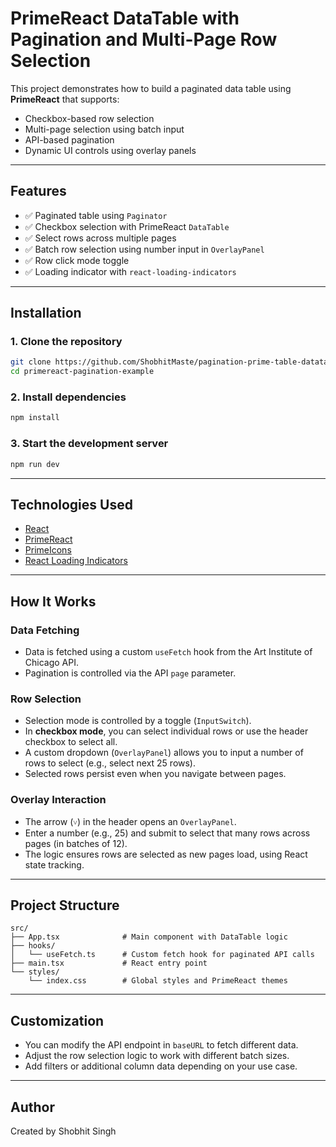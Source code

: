 # PrimeReact DataTable with Pagination and Multi-Page Row Selection

This project demonstrates how to build a paginated data table using **PrimeReact** that supports:

- Checkbox-based row selection
- Multi-page selection using batch input
- API-based pagination
- Dynamic UI controls using overlay panels
---

## Features

- ✅ Paginated table using `Paginator`
- ✅ Checkbox selection with PrimeReact `DataTable`
- ✅ Select rows across multiple pages
- ✅ Batch row selection using number input in `OverlayPanel`
- ✅ Row click mode toggle
- ✅ Loading indicator with `react-loading-indicators`

---

## Installation

### 1. Clone the repository

```bash
git clone https://github.com/ShobhitMaste/pagination-prime-table-datatable.git
cd primereact-pagination-example
```

### 2. Install dependencies

```bash
npm install
```

### 3. Start the development server

```bash
npm run dev
```

---

## Technologies Used

- [React](https://reactjs.org/)
- [PrimeReact](https://primereact.org/)
- [PrimeIcons](https://primefaces.org/primeicons)
- [React Loading Indicators](https://www.npmjs.com/package/react-loading-indicators)

---

## How It Works

### Data Fetching

- Data is fetched using a custom `useFetch` hook from the Art Institute of Chicago API.
- Pagination is controlled via the API `page` parameter.

### Row Selection

- Selection mode is controlled by a toggle (`InputSwitch`).
- In **checkbox mode**, you can select individual rows or use the header checkbox to select all.
- A custom dropdown (`OverlayPanel`) allows you to input a number of rows to select (e.g., select next 25 rows).
- Selected rows persist even when you navigate between pages.

### Overlay Interaction

- The arrow (`˅`) in the header opens an `OverlayPanel`.
- Enter a number (e.g., 25) and submit to select that many rows across pages (in batches of 12).
- The logic ensures rows are selected as new pages load, using React state tracking.

---

## Project Structure

```
src/
├── App.tsx              # Main component with DataTable logic
├── hooks/
│   └── useFetch.ts      # Custom fetch hook for paginated API calls
├── main.tsx             # React entry point
└── styles/
    └── index.css        # Global styles and PrimeReact themes
```

---

## Customization

- You can modify the API endpoint in `baseURL` to fetch different data.
- Adjust the row selection logic to work with different batch sizes.
- Add filters or additional column data depending on your use case.

---

## Author

Created by Shobhit Singh
